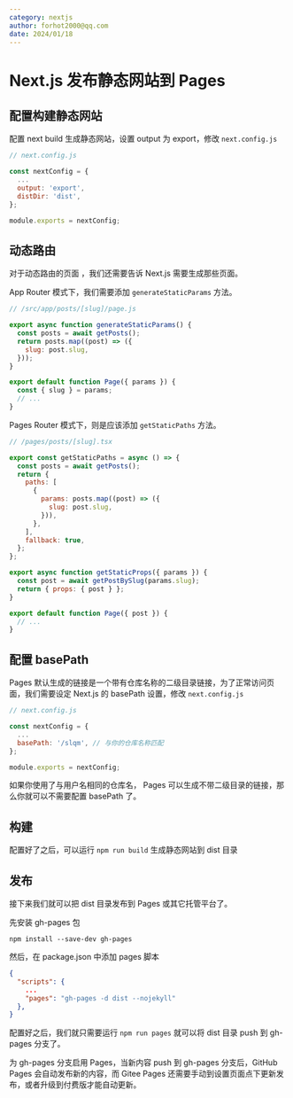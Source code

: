 ```yaml
---
category: nextjs
author: forhot2000@qq.com
date: 2024/01/18
---
```


# Next.js 发布静态网站到 Pages

## 配置构建静态网站

配置 next build 生成静态网站，设置 output 为 export，修改 `next.config.js`

```js
// next.config.js

const nextConfig = {
  ...
  output: 'export',
  distDir: 'dist',
};

module.exports = nextConfig;
```

## 动态路由

对于动态路由的页面 ，我们还需要告诉 Next.js 需要生成那些页面。

App Router 模式下，我们需要添加 `generateStaticParams` 方法。

```js
// /src/app/posts/[slug]/page.js

export async function generateStaticParams() {
  const posts = await getPosts();
  return posts.map((post) => ({
    slug: post.slug,
  }));
}

export default function Page({ params }) {
  const { slug } = params;
  // ...
}
```

Pages Router 模式下，则是应该添加 `getStaticPaths` 方法。

```js
// /pages/posts/[slug].tsx

export const getStaticPaths = async () => {
  const posts = await getPosts();
  return {
    paths: [
      {
        params: posts.map((post) => ({
          slug: post.slug,
        })),
      },
    ],
    fallback: true,
  };
};

export async function getStaticProps({ params }) {
  const post = await getPostBySlug(params.slug);
  return { props: { post } };
}

export default function Page({ post }) {
  // ...
}
```

## 配置 basePath

Pages 默认生成的链接是一个带有仓库名称的二级目录链接，为了正常访问页面，我们需要设定 Next.js 的 basePath 设置，修改 `next.config.js`

```js
// next.config.js

const nextConfig = {
  ...
  basePath: '/slqm', // 与你的仓库名称匹配
};

module.exports = nextConfig;
```

如果你使用了与用户名相同的仓库名， Pages 可以生成不带二级目录的链接，那么你就可以不需要配置 basePath 了。

## 构建

配置好了之后，可以运行 `npm run build` 生成静态网站到 dist 目录

## 发布

接下来我们就可以把 dist 目录发布到 Pages 或其它托管平台了。

先安装 gh-pages 包

```shell
npm install --save-dev gh-pages
```

然后，在 package.json 中添加 pages 脚本

```json
{
  "scripts": {
    ...
    "pages": "gh-pages -d dist --nojekyll"
  },
}
```

配置好之后，我们就只需要运行 `npm run pages` 就可以将 dist 目录 push 到 gh-pages 分支了。

为 gh-pages 分支启用 Pages，当新内容 push 到 gh-pages 分支后，GitHub Pages 会自动发布新的内容，而 Gitee Pages 还需要手动到设置页面点下更新发布，或者升级到付费版才能自动更新。

